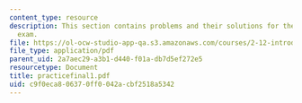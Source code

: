 ```yaml
---
content_type: resource
description: This section contains problems and their solutions for the end-of-term
  exam.
file: https://ol-ocw-studio-app-qa.s3.amazonaws.com/courses/2-12-introduction-to-robotics-fall-2005/c9f0eca806370ff0042acbf2518a5342_practicefinal1.pdf
file_type: application/pdf
parent_uid: 2a7aec29-a3b1-d440-f01a-db7d5ef272e5
resourcetype: Document
title: practicefinal1.pdf
uid: c9f0eca8-0637-0ff0-042a-cbf2518a5342
---
```

